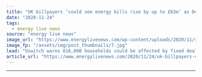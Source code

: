 ```yaml
---
title: "UK billpayers ‘could see energy bills rise by up to £63m’ as December begins"
date: "2020-11-24"
tags: 
  - energy live news
source: "energy live news"
image_url: "https://www.energylivenews.com/wp-content/uploads/2020/11/shutterstock_1393818824.jpg"
image_fp: "/assets/img/post_thumbnails/7.jpg"
lead: "Uswitch warns 816,000 households could be affected by fixed deals ending and suggests they could see bills rise by an average of £155 as they are moved onto standard variable tariffs"
article_url: "https://www.energylivenews.com/2020/11/24/uk-billpayers-could-see-energy-bills-rise-by-up-to-63m-as-december-begins/"
---
```


---

